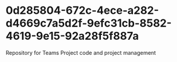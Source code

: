# 0d285804-672c-4ece-a282-d4669c7a5d2f-9efc31cb-8582-4619-9e15-92a28f5f887a
Repository for Teams Project code and project management
